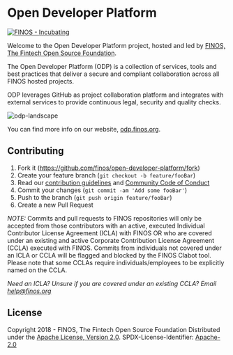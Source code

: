 # Open Developer Platform

[![FINOS - Incubating](https://cdn.jsdelivr.net/gh/finos/contrib-toolbox@master/images/badge-incubating.svg)](https://finosfoundation.atlassian.net/wiki/display/FINOS/Incubating)

Welcome to the Open Developer Platform project, hosted and led by [FINOS, The Fintech Open Source Foundation](https://www.finos.org).

The Open Developer Platform (ODP) is a collection of services, tools and best practices that deliver a secure and compliant collaboration across all FINOS hosted projects.

ODP leverages GitHub as project collaboration platform and integrates with external services to provide continuous legal, security and quality checks.

![odp-landscape](img/odp-landscape.png)

You can find more info on our website, [odp.finos.org](https://odp.finos.org).


## Contributing

1. Fork it (<https://github.com/finos/open-developer-platform/fork>)
2. Create your feature branch (`git checkout -b feature/fooBar`)
3. Read our [contribution guidelines](.github/CONTRIBUTING.md) and [Community Code of Conduct](https://www.finos.org/code-of-conduct)
4. Commit your changes (`git commit -am 'Add some fooBar'`)
5. Push to the branch (`git push origin feature/fooBar`)
6. Create a new Pull Request

_NOTE:_ Commits and pull requests to FINOS repositories will only be accepted from those contributors with an active, executed Individual Contributor License Agreement (ICLA) with FINOS OR who are covered under an existing and active Corporate Contribution License Agreement (CCLA) executed with FINOS. Commits from individuals not covered under an ICLA or CCLA will be flagged and blocked by the FINOS Clabot tool. Please note that some CCLAs require individuals/employees to be explicitly named on the CCLA.

*Need an ICLA? Unsure if you are covered under an existing CCLA? Email [help@finos.org](mailto:help@finos.org)*


## License
Copyright 2018 - FINOS, The Fintech Open Source Foundation
Distributed under the [Apache License, Version 2.0](http://www.apache.org/licenses/LICENSE-2.0).
SPDX-License-Identifier: [Apache-2.0](https://spdx.org/licenses/Apache-2.0)